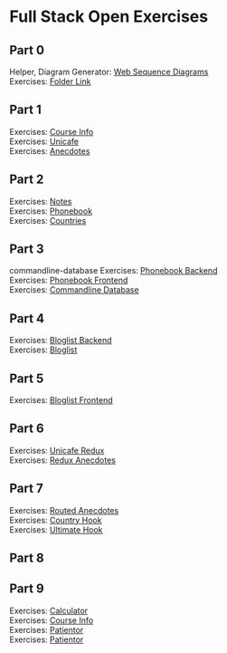 # Full Stack Open Exercises

## Part 0

Helper, Diagram Generator: [Web Sequence Diagrams](https://www.websequencediagrams.com)<br>
Exercises: [Folder Link](/part0)<br>

## Part 1

Exercises: [Course Info](/part1/courseinfo)<br>
Exercises: [Unicafe](/part1/unicafe)<br>
Exercises: [Anecdotes](/part1/anecdotes)

## Part 2

Exercises: [Notes](/part2/part2-notes)<br>
Exercises: [Phonebook](/part2/part2-phonebook)<br>
Exercises: [Countries](/part2/countries)<br>

## Part 3

commandline-database
Exercises: [Phonebook Backend](/part3/phonebook-backend)<br>
Exercises: [Phonebook Frontend](/part3/phonebook-frontend)<br>
Exercises: [Commandline Database](/part3/commandline-database)<br>

## Part 4

Exercises: [Bloglist Backend](/part4/bloglist-backend)<br>
Exercises: [Bloglist](/part4/bloglist)<br>

## Part 5

Exercises: [Bloglist Frontend](/paet5/bloglist-frontend)<br>

## Part 6

Exercises: [Unicafe Redux](/part6/unicafe-redux)<br>
Exercises: [Redux Anecdotes](/part6/redux-anecdotes)<br>

## Part 7

Exercises: [Routed Anecdotes](/part7/country-hook)<br>
Exercises: [Country Hook](/part7/routed-anecdotes)<br>
Exercises: [Ultimate Hook](/part7/ultimate-hooks)<br>

## Part 8



## Part 9

Exercises: [Calculator](/part9/calculator-typescript)<br>
Exercises: [Course Info](/part9/courseinfo-typescript)<br>
Exercises: [Patientor](/part9/patientor-backend)<br>
Exercises: [Patientor](/part9/patientor-frontend)<br>